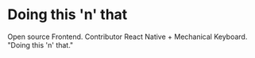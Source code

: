 # Doing this 'n' that

Open source Frontend. Contributor React Native + Mechanical Keyboard. "Doing this 'n' that."
